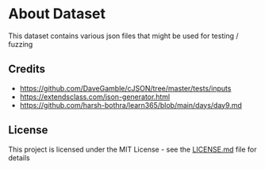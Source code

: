 # About Dataset

This dataset contains various json files that might be used for testing / fuzzing

## Credits


- https://github.com/DaveGamble/cJSON/tree/master/tests/inputs
- https://extendsclass.com/json-generator.html
- https://github.com/harsh-bothra/learn365/blob/main/days/day9.md 

## License

This project is licensed under the MIT License - see the [LICENSE.md](LICENSE.md) file for details
